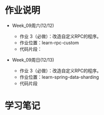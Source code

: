 # 作业说明 

- Week_09周六(12/12)
  - 作业 3（必做）：改造自定义RPC的程序。
  - 作业位置：learn-rpc-custom
  - 代码片段：



- Week_09周日(12/13)
  - 作业 3（必做）：改造自定义RPC的程序。 
  - 作业位置：learn-spring-data-sharding
  - 代码片段



# 学习笔记